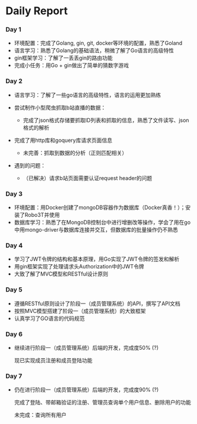 # Daily Report

### Day 1

- 环境配置：完成了Golang, gin, git, docker等环境的配置，熟悉了Goland
- 语言学习：熟悉了Golang的基础语法，稍微了解了Go语言的高级特性
- gin框架学习：了解了一丢丢gin的路由功能
- 完成小任务：用Go + gin做出了简单的猜数字游戏

### Day 2

- 语言学习：了解了一些go语言的高级特性，语言的运用更加熟练
- 尝试制作小型爬虫抓取b站直播的数据：

  - 完成了json格式存储要抓取ID列表和抓取的信息，熟悉了文件读写、json格式的解析
- 完成了用http库和goquery库请求页面信息
  - 未完善：抓取到数据的分析（正则匹配相关）
- 遇到的问题：
  - （已解决）请求b站页面需要认证request header的问题

### Day 3

- 环境配置：用Docker创建了mongoDB容器作为数据库（Docker真香！）；安装了Robo3T并使用
- 数据库学习：熟悉了在MongoDB控制台中进行增删改等操作，学会了用在go中用mongo-driver与数据库连接并交互，但数据库的批量操作仍不熟悉

### Day 4

- 学习了JWT令牌的结构和基本原理，用Go实现了JWT令牌的签发和解析
- 用gin框架实现了处理请求头Authorization中的JWT令牌
- 大致了解了MVC模型和RESTful设计原则

### Day 5

- 遵循RESTful原则设计了阶段一（成员管理系统）的API，撰写了API文档
- 按照MVC模型搭建了阶段一（成员管理系统）的大致框架
- 认真学习了GO语言的代码规范

### Day 6

- 继续进行阶段一（成员管理系统）后端的开发，完成度50% (?)

  现已实现成员注册和成员登陆功能

### Day 7

- 仍在进行阶段一（成员管理系统）后端的开发，完成度90% (?)

  完成了登陆、带邮箱验证的注册、管理员查询单个用户信息、删除用户的功能

  未完成：查询所有用户

